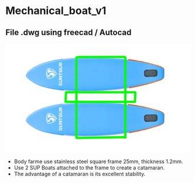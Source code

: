 # Mechanical_boat_v1
## File .dwg using freecad / Autocad

![Image](Image/Boat_V1.jpg)

- Body farme use stainless steel square frame 25mm, thickness 1.2mm.
- Use 2 SUP Boats attached to the frame to create a catamaran.
- The advantage of a catamaran is its excellent stability.
